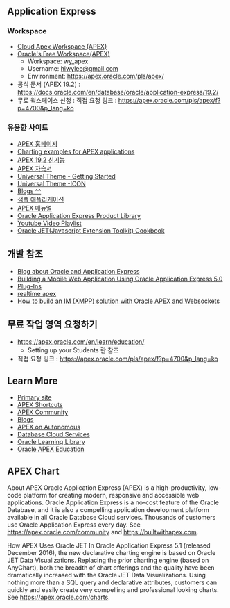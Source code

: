 
## Application Express
### Workspace 
* [Cloud Apex Workspace (APEX)](https://qsbizk930fjk4g6-apex.adb.ap-seoul-1.oraclecloudapps.com/ords/f?p=103:1:614895557136653:::::)
* [Oracle's Free Workspace(APEX)](https://apex.oracle.com/pls/apex/f?p=4550:1:713736020026855:::::)
  * Workspace:	wy_apex
  * Username:	hiwylee@gmail.com
  * Environment:	https://apex.oracle.com/pls/apex/
* 공식 문서 (APEX 19.2) : https://docs.oracle.com/en/database/oracle/application-express/19.2/
* 무료 웍스페이스 신청 : 직접 요청 링크 : https://apex.oracle.com/pls/apex/f?p=4700&p_lang=ko  
### 유용한 사이트
  * [APEX 홈페이지](https://apex.oracle.com/ko/)
  * [Charting examples for APEX applications](https://apex.oracle.com/pls/apex/f?p=10800:1::::::)
  * [APEX 19.2 신기능](https://www.oracle.com/technetwork/developer-tools/apex/overview/apex-191-new-features-5443435.pdf)
  * [APEX 자습서](https://apex.oracle.com/ko/learn/tutorials/)
  * [Universal Theme - Getting Started](https://apex.oracle.com/pls/apex/f?p=42:500:::NO:::)
  * [Universal Theme -ICON](https://apex.oracle.com/pls/apex/f?p=42:4000:::NO:::)
   * [Blogs ^^](https://blogs.oracle.com/apex)  
  * [샘플 애플리케이션](https://apex.oracle.com/ko/solutions/apps/)
  * [APEX 매뉴얼](https://apex.oracle.com/en/learn/documentation/)
  * [Oracle Application Express Product Library](
  https://apexapps.oracle.com/pls/apex/f?p=44785:OLL_PR_LIB:5787136699296::NO:RP,OLL_PR_LIB:P141_PAGE_ID,P141_SECTION_ID,P141_PREV_PAGE:537,3700,2)
  * [Youtube Video Playlist](https://www.youtube.com/channel/UCEpIXFjcQIztReQNLymvYrQ/featured)
  * [Oracle JET(Javascript Extension Toolkit) Cookbook](https://www.oracle.com/webfolder/technetwork/jet/jetCookbook.html?component=dataVisualizations&demo=divergingStack&mode=web_tab_land)
## 개발 참조  
  * [Blog about Oracle and Application Express](https://dickdral.blogspot.com/2019/07/creating-mobile-app-with-apex-part-1.html)
  * [Building a Mobile Web Application Using Oracle Application Express 5.0](https://www.oracle.com/webfolder/technetwork/tutorials/obe/db/apex/r50/CreMobileApp_apex50EA/CreMobileApp_apex50EA.html)
  * [Plug-Ins](https://apex.world/ords/f?p=100:700)
  * [realtime apex](https://www.doag.org/formes/pubfiles/4185876/2012-K-DEV-Johannes_Mangold-Realtime_Web_Anwendungen_mit_APEX-Praesentation.pdf)
  * [How to build an IM (XMPP) solution with Oracle APEX and Websockets](https://technology.amis.nl/2012/10/01/how-to-build-an-im-xmpp-solution-with-oracle-apex-and-websockets/)
## 무료 작업 영역 요청하기
* https://apex.oracle.com/en/learn/education/ 
   * Setting up your Students 란 참조
* 직접 요청 링크 : https://apex.oracle.com/pls/apex/f?p=4700&p_lang=ko
## Learn More
* [Primary site](https://apex.oracle.com)
* [APEX Shortcuts](https://apex.oracle.com/shortcuts)
* [APEX Community](https://apex.oracle.com/community)
* [Blogs](https://blogs.oracle.com/apex)
* [APEX on Autonomous](https://apex.oracle.com/autnomous)
* [Database Cloud Services](https://cloud.oracle.com/database)
* [Oracle Learning Library](https://www.oracle.com/oll)
* [Oracle APEX Education](https://apex.oracle.com/education)
## APEX Chart
About APEX
Oracle Application Express (APEX) is a high-productivity, low-code platform for creating modern, responsive and accessible web applications. Oracle Application Express is a no-cost feature of the Oracle Database, and it is also a compelling application development platform available in all Oracle Database Cloud services. Thousands of customers use Oracle Application Express every day. See https://apex.oracle.com/community and https://builtwithapex.com.

How APEX Uses Oracle JET
In Oracle Application Express 5.1 (released December 2016), the new declarative charting engine is based on Oracle JET Data Visualizations. Replacing the prior charting engine (based on AnyChart), both the breadth of chart offerings and the quality have been dramatically increased with the Oracle JET Data Visualizations. Using nothing more than a SQL query and declarative attributes, customers can quickly and easily create very compelling and professional looking charts. See https://apex.oracle.com/charts.
